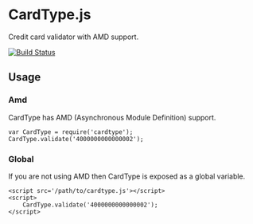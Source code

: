# CardType.js

Credit card validator with AMD support.

[![Build Status](https://travis-ci.org/davidrapson/cardtype.svg?branch=master)](https://travis-ci.org/davidrapson/cardtype)

## Usage

### Amd

CardType has AMD (Asynchronous Module Definition) support.

````
var CardType = require('cardtype');
CardType.validate('4000000000000002');
````

### Global

If you are not using AMD then CardType is exposed as a global variable.

````
<script src='/path/to/cardtype.js'></script>
<script>
    CardType.validate('4000000000000002');
</script>
````
